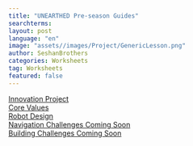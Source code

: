 ```yaml
---
title: "UNEARTHED Pre-season Guides"
searchterms:
layout: post
language: "en"
image: "assets//images/Project/GenericLesson.png"
author: SeshanBrothers
categories: Worksheets
tag: Worksheets
featured: false
---
```


<a href="/translations/en-us/Worksheets/2025PreSeasonIP.pdf">Innovation Project</a><br>
<a href="/translations/en-us/Worksheets/2025PreSeasonCV.pdf">Core Values</a><br>
<a href="/translations/en-us/Worksheets/2025PreSeasonRD.pdf">Robot Design</a><br>
<a href="">Navigation Challenges Coming Soon</a><br>
<a href="">Building Challenges Coming Soon</a>
